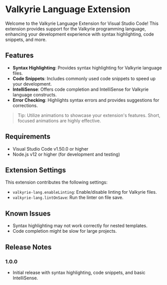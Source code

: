 # Valkyrie Language Extension

Welcome to the Valkyrie Language Extension for Visual Studio Code! This extension provides support for the Valkyrie programming language, enhancing your development experience with syntax highlighting, code snippets, and more.

## Features

- **Syntax Highlighting**: Provides syntax highlighting for Valkyrie language files.
- **Code Snippets**: Includes commonly used code snippets to speed up your development.
- **IntelliSense**: Offers code completion and IntelliSense for Valkyrie language constructs.
- **Error Checking**: Highlights syntax errors and provides suggestions for corrections.

> Tip: Utilize animations to showcase your extension's features. Short, focused animations are highly effective.

## Requirements

- Visual Studio Code v1.50.0 or higher
- Node.js v12 or higher (for development and testing)

## Extension Settings

This extension contributes the following settings:

- `valkyrie-lang.enableLinting`: Enable/disable linting for Valkyrie files.
- `valkyrie-lang.lintOnSave`: Run the linter on file save.

## Known Issues

- Syntax highlighting may not work correctly for nested templates.
- Code completion might be slow for large projects.

## Release Notes

### 1.0.0

- Initial release with syntax highlighting, code snippets, and basic IntelliSense.
